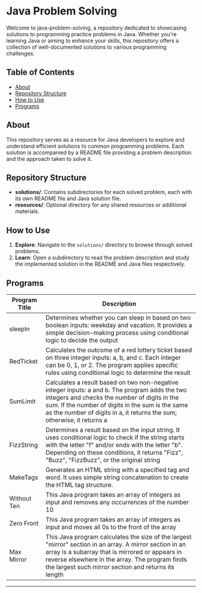 
# Java Problem Solving

Welcome to java-problem-solving, a repository dedicated to showcasing solutions to programming practice problems in Java. Whether you're learning Java or aiming to enhance your skills, this repository offers a collection of well-documented solutions to various programming challenges.

## Table of Contents
- [About](#about)
- [Repository Structure](#repository-structure)
- [How to Use](#how-to-use)
- [Programs](#programs)


## About

This repository serves as a resource for Java developers to explore and understand efficient solutions to common programming problems. Each solution is accompanied by a README file providing a problem description and the approach taken to solve it.

## Repository Structure

- **solutions/**: Contains subdirectories for each solved problem, each with its own README file and Java solution file.
- **resources/**: Optional directory for any shared resources or additional materials.

## How to Use

1. **Explore**: Navigate to the `solutions/` directory to browse through solved problems.
2. **Learn**: Open a subdirectory to read the problem description and study the implemented solution in the README and Java files respectively.


## Programs

| Program Title                                     | Description                                             |
|----------------------------------------------------|---------------------------------------------------------|
| sleepIn    | Determines whether you can sleep in based on two boolean inputs: weekday and vacation. It provides a simple decision-making process using conditional logic to decide the output|
| RedTicket    | Calculates the outcome of a red lottery ticket based on three integer inputs: a, b, and c. Each integer can be 0, 1, or 2. The program applies specific rules using conditional logic to determine the result|
|SumLimit|Calculates a result based on two non-negative integer inputs: a and b. The program adds the two integers and checks the number of digits in the sum. If the number of digits in the sum is the same as the number of digits in a, it returns the sum; otherwise, it returns a|
|FizzString|Determines a result based on the input string. It uses conditional logic to check if the string starts with the letter "f" and/or ends with the letter "b". Depending on these conditions, it returns "Fizz", "Buzz", "FizzBuzz", or the original string|
|MakeTags|Generates an HTML string with a specified tag and word. It uses simple string concatenation to create the HTML tag structure.|
|Without Ten|This Java program takes an array of integers as input and removes any occurrences of the number 10|
|Zero Front|This Java program takes an array of integers as input and moves all 0s to the front of the array|
|Max Mirror|This Java program calculates the size of the largest "mirror" section in an array. A mirror section in an array is a subarray that is mirrored or appears in reverse elsewhere in the array. The program finds the largest such mirror section and returns its length|
---

